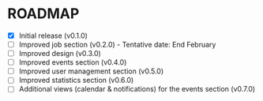 # ROADMAP
- [x] Initial release (v0.1.0)
- [ ] Improved job section (v0.2.0) - Tentative date: End February
- [ ] Improved design (v0.3.0)
- [ ] Improved events section (v0.4.0)
- [ ] Improved user management section (v0.5.0)
- [ ] Improved statistics section (v0.6.0)
- [ ] Additional views (calendar & notifications) for the events section (v0.7.0)
